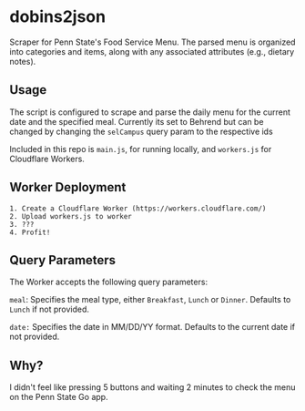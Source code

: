 
# dobins2json

Scraper for Penn State's Food Service Menu.
The parsed menu is organized into categories and items, along with any associated attributes (e.g., dietary notes).

## Usage

The script is configured to scrape and parse the daily menu for the current date and the specified meal. Currently its set to Behrend but can be changed by changing the ``selCampus`` query param to the respective ids

Included in this repo is ``main.js``, for running locally, and ``workers.js`` for Cloudflare Workers.

## Worker Deployment
```
1. Create a Cloudflare Worker (https://workers.cloudflare.com/)
2. Upload workers.js to worker
3. ???
4. Profit!
```

## Query Parameters

The Worker accepts the following query parameters:

``meal``: Specifies the meal type, either ``Breakfast``, ``Lunch`` or ``Dinner``. Defaults to ``Lunch`` if not provided.

``date:`` Specifies the date in MM/DD/YY format. Defaults to the current date if not provided.

## Why?
I didn't feel like pressing 5 buttons and waiting 2 minutes to check the menu on the Penn State Go app.

